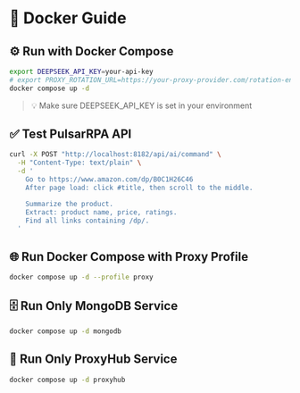 # 🐳 Docker Guide

## ⚙️ Run with Docker Compose

```bash
export DEEPSEEK_API_KEY=your-api-key
# export PROXY_ROTATION_URL=https://your-proxy-provider.com/rotation-endpoint
docker compose up -d
```

> 💡 Make sure DEEPSEEK_API_KEY is set in your environment

## ✅ Test PulsarRPA API

```bash
curl -X POST "http://localhost:8182/api/ai/command" \
  -H "Content-Type: text/plain" \
  -d '
    Go to https://www.amazon.com/dp/B0C1H26C46
    After page load: click #title, then scroll to the middle.

    Summarize the product.
    Extract: product name, price, ratings.
    Find all links containing /dp/.
  '
```

## 🌐 Run Docker Compose with Proxy Profile

```bash
docker compose up -d --profile proxy
```

## 🗄️ Run Only MongoDB Service

```bash
docker compose up -d mongodb
```

## 🔗 Run Only ProxyHub Service

```bash
docker compose up -d proxyhub
```
